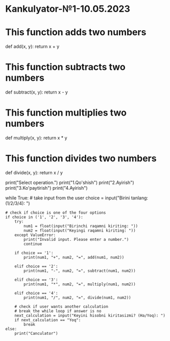 # Kankulyator-№1-10.05.2023
# This function adds two numbers
def add(x, y):
    return x + y


# This function subtracts two numbers
def subtract(x, y):
    return x - y


# This function multiplies two numbers
def multiply(x, y):
    return x * y


# This function divides two numbers
def divide(x, y):
    return x / y


print("Select operation.")
print("1.Qo'shish")
print("2.Ayirish")
print("3.Ko'paytirish")
print("4.Ayirish")

while True:
    # take input from the user
    choice = input("Birini tanlang: (1/2/3/4): ")

    # check if choice is one of the four options
    if choice in ('1', '2', '3', '4'):
        try:
            num1 = float(input("Birinchi raqamni kiriting: "))
            num2 = float(input("Keyingi raqamni kiriting: "))
        except ValueError:
            print("Invalid input. Please enter a number.")
            continue

        if choice == '1':
            print(num1, "+", num2, "=", add(num1, num2))

        elif choice == '2':
            print(num1, "-", num2, "=", subtract(num1, num2))

        elif choice == '3':
            print(num1, "*", num2, "=", multiply(num1, num2))

        elif choice == '4':
            print(num1, "/", num2, "=", divide(num1, num2))

        # check if user wants another calculation
        # break the while loop if answer is no
        next_calculation = input("Keyini hisobni kiritasizmi? (Ha/Yoq): ")
        if next_calculation == "Yoq":
            break
    else:
        print("Canculator")
